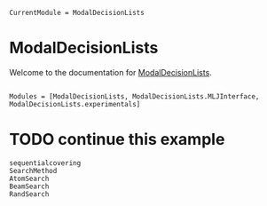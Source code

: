 ```@meta
CurrentModule = ModalDecisionLists
```

# ModalDecisionLists

Welcome to the documentation for [ModalDecisionLists](https://github.com/aclai-lab/ModalDecisionLists.jl).

```@index
```

```@autodocs
Modules = [ModalDecisionLists, ModalDecisionLists.MLJInterface, ModalDecisionLists.experimentals]
```


# TODO continue this example

```@docs
sequentialcovering
SearchMethod
AtomSearch
BeamSearch
RandSearch
```
